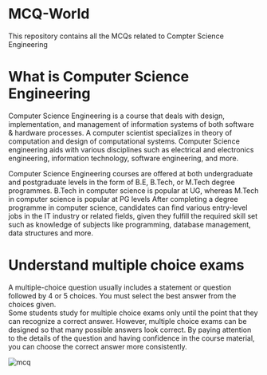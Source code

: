 # MCQ-World

<!-- prettier-ignore-start -->
This repository contains all the MCQs related to Compter Science Engineering


<!-- prettier-ignore-start -->
# What is Computer Science Engineering
<!-- prettier-ignore-start -->

Computer Science Engineering is a course that deals with design, implementation, and management of information systems of both software & hardware processes. A computer scientist specializes in theory of computation and design of computational systems. Computer Science engineering aids with various disciplines such as electrical and electronics engineering, information technology, software engineering, and more. 

Computer Science Engineering courses are offered at both undergraduate and postgraduate levels in the form of B.E, B.Tech, or M.Tech degree programmes. B.Tech in computer science is popular at UG, whereas M.Tech in computer science is popular at PG levels After completing a degree programme in computer science, candidates can find various entry-level jobs in the IT industry or related fields, given they fulfill the required skill set such as knowledge of subjects like programming, database management, data structures and more. 

<!-- prettier-ignore-start -->
# Understand multiple choice exams
<!-- prettier-ignore-start -->

A multiple-choice question usually includes a statement or question followed by 4 or 5 choices. You must select the best answer from the choices given.  
Some students study for multiple choice exams only until the point that they can recognize a correct answer. 
However, multiple choice exams can be designed so that many possible answers look correct.
By paying attention to the details of the question and having confidence in the course material, you can choose the correct answer more consistently.


![mcq](https://user-images.githubusercontent.com/67456816/194367154-c8c49762-eb7a-4da8-b867-c1461512483c.png)

